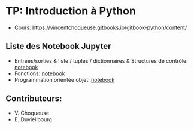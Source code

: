 # TP: Introduction à Python

* Cours: https://vincentchoqueuse.gitbooks.io/gitbook-python/content/

## Liste des Notebook Jupyter

* Entrées/sorties & liste / tuples / dictionnaires & Structures de contrôle: [notebook](http://nbviewer.jupyter.org/github/vincentchoqueuse/TP_python/blob/master/notebooks/introduction.ipynb)
* Fonctions: [notebook](http://nbviewer.jupyter.org/github/vincentchoqueuse/TP_python/blob/master/notebooks/fonctions.ipynb)
* Programmation orientée objet: [notebook](http://nbviewer.jupyter.org/github/vincentchoqueuse/TP_python/blob/master/notebooks/objets.ipynb)


## Contributeurs:

* V. Choqueuse
* E. Duvieilbourg
